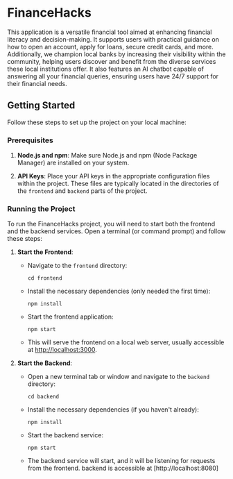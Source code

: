 # FinanceHacks

This application is a versatile financial tool aimed at enhancing financial literacy and decision-making. It supports users with practical guidance on how to open an account, apply for loans, secure credit cards, and more. Additionally, we champion local banks by increasing their visibility within the community, helping users discover and benefit from the diverse services these local institutions offer. It also features an AI chatbot capable of answering all your financial queries, ensuring users have 24/7 support for their financial needs.

## Getting Started

Follow these steps to set up the project on your local machine:

### Prerequisites

1. **Node.js and npm**: Make sure Node.js and npm (Node Package Manager) are installed on your system.

2. **API Keys**: Place your API keys in the appropriate configuration files within the project. These files are typically located in the directories of the `frontend` and `backend` parts of the project.

### Running the Project

To run the FinanceHacks project, you will need to start both the frontend and the backend services. Open a terminal (or command prompt) and follow these steps:

1. **Start the Frontend**:
   - Navigate to the `frontend` directory:
     ```
     cd frontend
     ```
   - Install the necessary dependencies (only needed the first time):
     ```
     npm install
     ```
   - Start the frontend application:
     ```
     npm start
     ```
   - This will serve the frontend on a local web server, usually accessible at [http://localhost:3000](http://localhost:3000).

2. **Start the Backend**:
   - Open a new terminal tab or window and navigate to the `backend` directory:
     ```
     cd backend
     ```
   - Install the necessary dependencies (if you haven't already):
     ```
     npm install
     ```
   - Start the backend service:
     ```
     npm start
     ```
   - The backend service will start, and it will be listening for requests from the frontend.
     backend is accessible at [http://localhost:8080]

